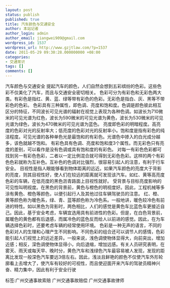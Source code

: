 ```yaml
---
layout: post
status: publish
published: true
title: 汽车颜色与交通安全
author: 本站记者
author_login: admin
author_email: jiangwei909@gmail.com
wordpress_id: 1537
wordpress_url: http://www.gzjtlaw.com/?p=1537
date: 2011-05-29 09:30:28.000000000 +08:00
categories:
- 交通常识
tags: []
comments: []
---
```

 汽车颜色与交通安全 提起汽车的颜色，人们自然会想到五彩缤纷的色彩。这些色彩不仅美化了汽车，而且与交通安全密切相关。 色彩可分为有彩色和无彩色两大类。有彩色是指红、黄、蓝、绿等带有彩色的色彩。无彩色是指白、灰、黑等不带彩色的色彩。 色彩具有三种属性，即色调、亮度和饱和度。色调是颜色彼此相互区分的特征，不同波长可见光谱的辐射在视觉上表现为各种色调。如波长为710微米的可见光谱为红色，波长为590微米的可见光谱为黄色，波长为530微米的可见光谱为绿色，波长为470微米的可见光谱为蓝色。 亮度即色彩的明暗程度。高亮度的色彩对光的反射率大；低亮度的色彩对光的反射率小。饱和度是指有彩色的纯洁程度。可见光谱的各种单色光是最饱和的有彩色。光谱色中掺入的白光成分越多，该色就越不饱和。 有彩色具有色调、亮度和饱和度3个属性。而无彩色只有亮度的差别，可以看作是没有色调或具有饱和度的有彩色。 对每一有彩色色彩都可找到另一有彩色色彩，二者以一定比例混合就可得到无彩色色彩。这样的两个有彩色色彩就称为互补色。互补色的色调对比强烈，很容易引起人的注意，有利于行车安全。 目视性是指人眼能够看到物体距离的远近。如果汽车颜色的亮度大于背影的亮度，则其目视性好，使人们在较远的距离就可发现该汽车。如红、黄等高亮度色彩的车辆，在低亮度的黑色沥青路面上目视性就好。 受背景与目标亮度影响的可见性叫明视度。在黑色的背景前，黄色与橙色的明视度好。因此，工程机械等多涂有黄色、橙色等颜色，以便引起行人及其他过往车辆驾驶员的注意。 红、橙、黄等颜色称为暖色系，绿、青、蓝等颜色称为冷色系。一般地讲，暖色较冷色有前进的特性。如以黑色为背影时，两色相比，人们的感觉是黄色车比蓝色车更接近自己。因此，基于安全考虑，车辆宜选用具有前进性的色彩。但是，在白色背景前，属暖色的黄色都有后退感，而属冷色的蓝色反而给人以前进的感觉。因此，在为车辆选择色彩时，还要考虑车辆的经常使用环境。 色彩是一种无声的语言，不同的色彩对人的生理和心理产生不同影响。不同色彩的组合还可以调节人的感情，色彩能引起人们视觉上的远近差异。一般来说，浅色调使物体显得大，向前突出，增加近感；相反，深色调使物体显得小，向后退缩，增加远感。有关人员研究表明，在雾天、雨天或每天早、晚时分，黄色汽车和浅绿色汽车最容易被人发现，发现的距离比发现一般深色汽车要远3倍左右。因此，浅淡且鲜艳的颜色不仅使汽车外形轮廓看上去增大了，使汽车有较好的可视性，而且使迎面开来汽车的驾驶员精神兴奋、精力集中，因此有利于安全行驶 标签:广州交通事故索赔 广州交通事故赔偿 广州交通事故律师
